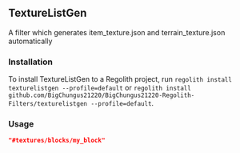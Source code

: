 ## TextureListGen

A filter which generates item_texture.json and terrain_texture.json automatically

### Installation

To install TextureListGen to a Regolith project, run `regolith install texturelistgen --profile=default` or `regolith install github.com/BigChungus21220/BigChungus21220-Regolith-Filters/texturelistgen --profile=default`.

### Usage

```json
"#textures/blocks/my_block"
```